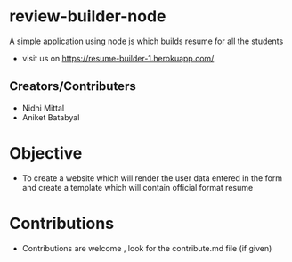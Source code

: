 # review-builder-node
A simple application using node js which builds resume for all the students
* visit us on https://resume-builder-1.herokuapp.com/

## Creators/Contributers
* Nidhi Mittal
* Aniket Batabyal

# Objective

* To create a website which will render the user data entered in the form and create a template which will contain official format resume

# Contributions 

* Contributions are welcome , look for the contribute.md file (if given)
